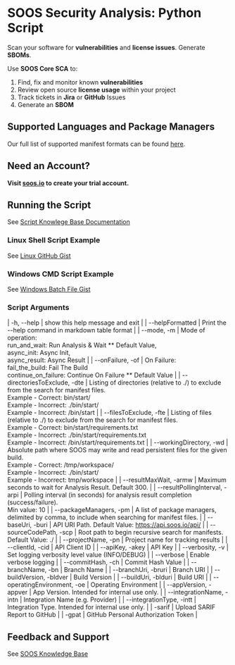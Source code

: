 # SOOS Security Analysis: Python Script

Scan your software for **vulnerabilities** and **license issues**.  Generate **SBOMs**. 

Use **SOOS Core SCA** to:

1. Find, fix and monitor known **vulnerabilities**
2. Review open source **license usage** within your project
3. Track tickets in **Jira** or **GitHub** Issues
4. Generate an **SBOM** 

## Supported Languages and Package Managers

Our full list of supported manifest formats can be found [here](https://kb.soos.io/help/soos-languages-supported).

## Need an Account?
**Visit [soos.io](https://app.soos.io/register) to create your trial account.**

## Running the Script
See [Script Knowlege Base Documentation](https://github.com/soos-io/kb-docs/blob/main/SCA/Script.md)

### Linux Shell Script Example
See [Linux GitHub Gist](https://gist.githubusercontent.com/soostech/bf4fe3c320f7457a81f2e48ebe057aa5/raw/7fcba97f88c524b2d1e3eddf2c29de52af13a0c4/soos_sca.sh)

### Windows CMD Script Example
See [Windows Batch File Gist](https://gist.githubusercontent.com/soostech/37134fb636da3246d275b2ee220669c1/raw/0ab31b1c50869d8e8061deee4fa04e8ff7169f77/soos_sca.bat)

### Script Arguments
| -h, --help | show this help message and exit |
| --helpFormatted | Print the --help command in markdown table format |
| --mode, -m | Mode of operation:<br>run_and_wait: Run Analysis & Wait ** Default Value,<br>async_init: Async Init,<br>async_result: Async Result |
| --onFailure, -of | On Failure:<br>fail_the_build: Fail The Build<br>continue_on_failure: Continue On Failure ** Default Value |
| --directoriesToExclude, -dte | Listing of directories (relative to ./) to exclude from the search for manifest files.<br>Example - Correct: bin/start/<br>Example - Incorrect: ./bin/start/<br>Example - Incorrect: /bin/start |
| --filesToExclude, -fte | Listing of files (relative to ./) to exclude from the search for manifest files.<br>Example - Correct: bin/start/requirements.txt<br>Example - Incorrect: ./bin/start/requirements.txt<br>Example - Incorrect: /bin/start/requirements.txt |
| --workingDirectory, -wd | Absolute path where SOOS may write and read persistent files for the given build.<br>Example - Correct: /tmp/workspace/<br>Example - Incorrect: ./bin/start/<br>Example - Incorrect: tmp/workspace |
| --resultMaxWait, -armw | Maximum seconds to wait for Analysis Result. Default 300. |
| --resultPollingInterval, -arpi | Polling interval (in seconds) for analysis result completion (success/failure).<br>Min value: 10 |
| --packageManagers, -pm | A list of package managers, delimited by comma, to include when searching for manifest files. |
| --baseUri, -buri | API URI Path. Default Value: https://api.soos.io/api/ |
| --sourceCodePath, -scp | Root path to begin recursive search for manifests. Default Value: ./ |
| --projectName, -pn | Project name for tracking results |
| --clientId, -cid | API Client ID |
| --apiKey, -akey | API Key |
| --verbosity, -v | Set logging verbosity level value (INFO/DEBUG) |
| --verbose | Enable verbose logging |
| --commitHash, -ch | Commit Hash Value |
| --branchName, -bn | Branch Name |
| --branchUri, -bruri | Branch URI |
| --buildVersion, -bldver | Build Version |
| --buildUri, -blduri | Build URI |
| --operatingEnvironment, -oe | Operating Environment |
| --appVersion, -appver | App Version. Intended for internal use only. |
| --integrationName, -intn | Integration Name (e.g. Provider) |
| --integrationType, -intt | Integration Type. Intended for internal use only. |
| -sarif | Upload SARIF Report to GitHub |
| -gpat | GitHub Personal Authorization Token |



## Feedback and Support

See [SOOS Knowledge Base](https://kb.soos.io/help)
